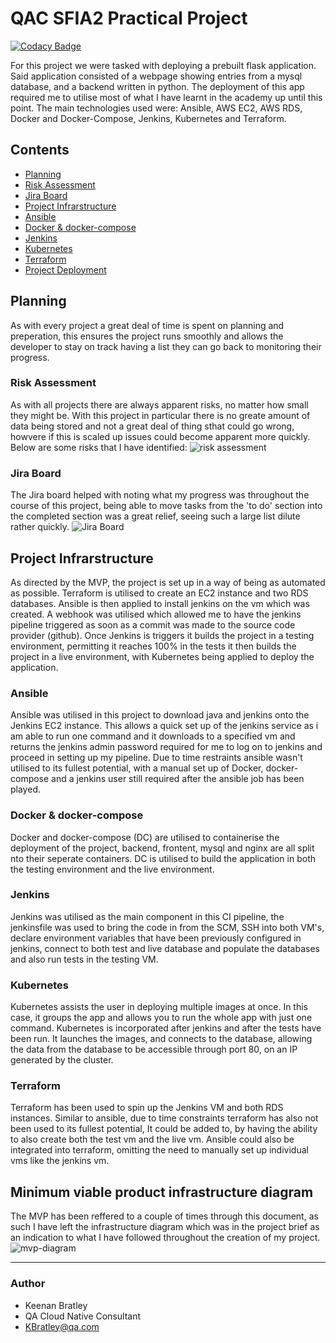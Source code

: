 # QAC SFIA2 Practical Project

[![Codacy Badge](https://api.codacy.com/project/badge/Grade/a30d4a530d4d4c78995d77083cd6888a)](https://app.codacy.com/gh/keenan218/sfia2-project?utm_source=github.com&utm_medium=referral&utm_content=keenan218/sfia2-project&utm_campaign=Badge_Grade)

For this project we were tasked with deploying a prebuilt flask application. Said application consisted of a webpage showing entries from a mysql database, and a backend written in python. The deployment of this app required me to utilise most of what I have learnt in the academy up until this point. The main technologies used were: Ansible, AWS EC2, AWS RDS, Docker and Docker-Compose, Jenkins, Kubernetes and Terraform. 

## Contents

* [Planning](#planning)
* [Risk Assessment](#risk-assessment)
* [Jira Board](#jira-board)
* [Project Infrarstructure](#project-infrarstructure)
* [Ansible](#ansible)
* [Docker & docker-compose](#docker--docker-compose)
* [Jenkins](#jenkins)
* [Kubernetes](#kubernetes)
* [Terraform](#terraform)
* [Project Deployment](#project-deployment)
  
## Planning
As with every project a great deal of time is spent on planning and preperation, this ensures the project runs smoothly and allows the developer to stay on track having a list they can go back to monitoring their progress. 

### Risk Assessment
As with all projects there are always apparent risks, no matter how small they might be. With this project in particular there is no greate amount of data being stored and not a great deal of thing sthat could go wrong, howvere if this is scaled up issues could become apparent more quickly. Below are some risks that I have identified:
![risk assessment](https://i.imgur.com/R06k1Z6.png)

### Jira Board
The Jira board helped with noting what my progress was throughout the course of this project, being able to move tasks from the 'to do' section into the completed section was a great relief, seeing such a large list dilute rather quickly. 
![Jira Board](https://i.imgur.com/zIr04ll.png)

## Project Infrarstructure
As directed by the MVP, the project is set up in a way of being as automated as possible. Terraform is utilised to create an EC2 instance and two RDS databases. Ansible is then applied to install jenkins on the vm which was created. A webhook was utilised which allowed me to have the jenkins pipeline triggered as soon as a commit was made to the source code provider (github). Once Jenkins is triggers it builds the project in a testing environment, permitting it reaches 100% in the tests it then builds the project in a live environment, with Kubernetes being applied to deploy the application.

### Ansible
Ansible was utilised in this project to download java and jenkins onto the Jenkins EC2 instance. This allows a quick set up of the jenkins service as i am able to run one command and it downloads to a specified vm and returns the jenkins admin password required for me to log on to jenkins and proceed in setting up my pipeline. Due to time restraints ansible wasn't utilised to its fullest potential, with a manual set up of Docker, docker-compose and a jenkins user still required after the ansible job has been played. 

### Docker & docker-compose
Docker and docker-compose (DC) are utilised to containerise the deployment of the project, backend, frontent, mysql and nginx are all split nto their seperate containers. DC is utilised to build the application in both the testing environment and the live environment. 

### Jenkins
Jenkins was utilised as the main component in this CI pipeline, the jenkinsfile was used to bring the code in from the SCM, SSH into both VM's, declare environment variables that have been previously configured in jenkins, connect to both test and live database and populate the databases and also run tests in the testing VM.

### Kubernetes
Kubernetes assists the user in deploying multiple images at once. In this case, it groups the app and allows you to run the whole app with just one command. Kubernetes is incorporated after jenkins and after the tests have been run. It launches the images, and connects to the database, allowing the data from the database to be accessible through port 80, on an IP generated by the cluster.

### Terraform
Terraform has been used to spin up the Jenkins VM and both RDS instances. Similar to ansible, due to time constraints terraform has also not been used to its fullest potential, It could be added to, by having the ability to also create both the test vm and the live vm. Ansible could also be integrated into terraform, omitting the need to manually set up individual vms like the jenkins vm. 

## Minimum viable product infrastructure diagram
The MVP has been reffered to a couple of times through this document, as such I have left the infrastructure diagram which was in the project brief as an indication to what I have followed throughout the creation of my project.
![mvp-diagram](https://i.imgur.com/i5qfOas.png)

----

### **Author**

* Keenan Bratley
* QA Cloud Native Consultant
* [KBratley@qa.com](KBratley@qa.com)
